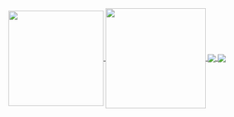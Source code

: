 <a href="https://github.com/DIZI5/FileManager">
  <img height=190 align="center" src="https://github-readme-stats.vercel.app/api?username=DIZI5&theme=midnight-purple&show_icons=true" />
</a>
<a href="https://github.com/Kicked-Out/CS-Gambling-Site">
  <img height=200 align="center" src="https://github-readme-stats.vercel.app/api/top-langs/?username=DIZI5&layout=compact&theme=midnight-purple&langs_count=8&card_width=330" />
</a>

<a href="https://github.com/Kicked-Out/CS-Gambling-Site">
  <img align="center" src="https://github-readme-stats.vercel.app/api/pin/?username=DIZI5&repo=CS-Gambling-Site&theme=midnight-purple" />
</a>
<a href="https://github.com/Kicked-Out/VemboWeb">
  <img align="center" src="https://github-readme-stats.vercel.app/api/pin/?username=DIZI5&repo=VemboWeb&theme=vision-friendly-dark" />
</a>
